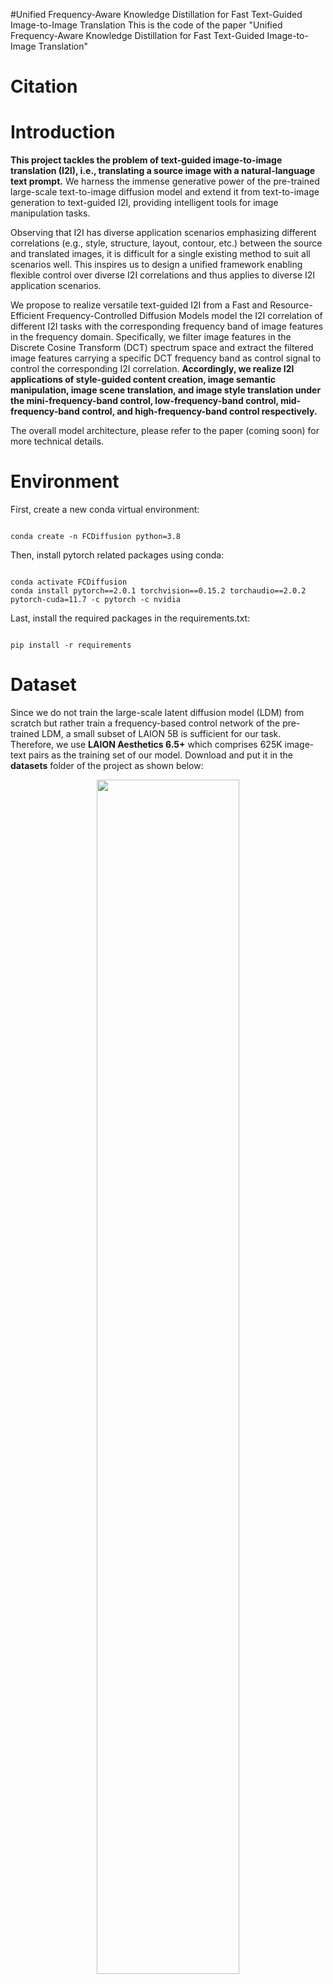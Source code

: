 #Unified Frequency-Aware Knowledge Distillation for Fast Text-Guided Image-to-Image Translation
This is the code of the paper "Unified Frequency-Aware Knowledge Distillation for Fast
Text-Guided Image-to-Image Translation" 

# Citation #


# Introduction
**This project tackles the problem of text-guided image-to-image translation (I2I), i.e., translating a source image with a natural-language text prompt.** We harness the immense generative power of the pre-trained large-scale text-to-image diffusion model and extend it from text-to-image generation to text-guided I2I, providing intelligent tools for image manipulation tasks. <br>

Observing that I2I has diverse application scenarios emphasizing different correlations (e.g., style, structure, layout, contour, etc.) between the source and translated images, it is difficult for a single existing method to suit all scenarios well. This inspires us to design a unified framework enabling flexible control over diverse I2I correlations and thus applies to diverse I2I application scenarios. <br>

We propose to realize versatile text-guided I2I from a Fast and Resource-Efficient Frequency-Controlled Diffusion Models model the I2I correlation of different I2I tasks with the corresponding frequency band of image features in the frequency domain. Specifically, we filter image features in the Discrete Cosine Transform (DCT) spectrum space and extract the filtered image features carrying a specific DCT frequency band as control signal to control the corresponding I2I correlation. **Accordingly, we realize I2I applications of style-guided content creation, image semantic manipulation, image scene translation, and image style translation under the mini-frequency-band control, low-frequency-band control, mid-frequency-band control, and high-frequency-band control respectively.** <br>

The overall model architecture, please refer to the paper (coming soon) for more technical details.


# Environment
First, create a new conda virtual environment: <br>
<pre><code>
conda create -n FCDiffusion python=3.8
</code></pre>
Then, install pytorch related packages using conda: <br>
<pre><code>
conda activate FCDiffusion
conda install pytorch==2.0.1 torchvision==0.15.2 torchaudio==2.0.2 pytorch-cuda=11.7 -c pytorch -c nvidia
</code></pre>
Last, install the required packages in the requirements.txt: <br>
<pre><code>
pip install -r requirements
</code></pre>

# Dataset
Since we do not train the large-scale latent diffusion model (LDM) from scratch but rather train a frequency-based control network of the pre-trained LDM, a small subset of LAION 5B is sufficient for our task. Therefore, we use **LAION Aesthetics 6.5+** which comprises 625K image-text pairs as the training set of our model. Download and put it in the **datasets** folder of the project as shown below:
<div style="padding-left: 4%; padding-right: 4%;">
                <div align="center">
                    <img src="img/training_set.png" width="70%"> <br>
		</div>
</div>

Then, run the Python script **training_data_prepare.py** to create the json file of the training dataset:
<pre><code>
python training_data_prepare.py
</code></pre>
A json file **training_data.json** wil be created under the **datasets** folder. It records the image path and the text prompt of each image-text pair of the training set, and is used in the training process.

# Download the required model
Our model is based on the pretrained text-to-image latent diffusion model. Specifically, we use **Stable Diffusion v2-1-base** model in our method. Download the model checkpoint file **v2-1_512-ema-pruned.ckpt** [here](https://huggingface.co/stabilityai/stable-diffusion-2-1-base/tree/main) and put it in the **models** folder of the project. Then, run the Python script **tool_add_control_sd21.py** to create our initialized model: 
<pre><code>
python tool_add_control_sd21.py ./models/v2-1_512-ema-pruned.ckpt ./models/FCDiffusion_ini.ckpt
</code></pre>
This script will create a ckpt file of our model with the parameters initialized from the pretrained Stable Diffusion v2-1-base. The created ckpt file named **FCDiffusion_ini.ckpt** will be in the **models** folder of the project, as shown below:
<div style="padding-left: 4%; padding-right: 4%;">
                <div align="center">
                    <img src="img/ckpt_file.png" width="70%"> <br>
		</div>
</div>
The training of the model will be started from the generated FCDiffusion_ini.ckpt. <br>

Besides, our method uses the pretrained OpenCLIP text encoder, download the **open_clip_pytorch_model.bin** file [here](https://huggingface.co/laion/CLIP-ViT-H-14-laion2B-s32B-b79K/tree/main) and put it in the **CLIP-ViT-H-14** folder of the project, as shown below:
<div style="padding-left: 4%; padding-right: 4%;">
                <div align="center">
                    <img src="img/open_clip_model.png" width="70%"> <br>
		</div>
</div>




# Teacher Model training
Before training, set the **control_mode** parameter in the model_config.yaml configuration file. The parameter must be one of "**mini_pass**", "**low_pass**", "**mid_pass**", and "**high_pass**". <be>
- The "mini_pass" mode realizes style-guided content creation with mini-frequency control. 
- The "low_pass" mode realizes image semantic manipulation with low-frequency control.
- The "mid_pass" mode realizes image scene translation with mid-frequency control.
- The "high-pass" mode realizes image style translation with high-frequency control.

Then, run the Python script  to start training single teacher model directly:
<pre><code>
python fcdiffusion_train.py
</code></pre>

Then, run the Python script  to start training multi-distillation model directly:
<pre><code>
python fcdiffusion_distill.py
</code></pre>

# Parameter setup
1 set the batch_size to fit for your machine.
2 set the path of teacher model ckpt.

# Model inference
Inference model for text-driven image-to-image translation by running the Python script :
<pre><code>
python test_distillation.py
</code></pre>

# Results display
<!-- <div style="padding-left: 4%; padding-right: 4%;">
                <div align="center">
                    <img src="img/style_guided_content_creation.jpg" width="80%"> <br>
                </div>
            <p style="line-height:180%">Figure 2. Results of style-guided content creation realized with mini-frequency control. The image content is recreated according to the text prompt while the style of the translated image is transferred from the source image.
	    </p>
	    </div>      
<br>

<div style="padding-left: 4%; padding-right: 4%;">
                <div align="center">
                    <img src="img/image semantic manipulation.jpg" width="80%"> <br>
                </div>
            <p style="line-height:180%">Figure 3. Results of image semantic manipulation realized with low-frequency control. The semantics of the source image is manipulated according to the text prompt while the image style and spatial structure are maintained.
	    </p>
	    </div>      
<br>

<div style="padding-left: 4%; padding-right: 4%;">
                <div align="center">
                    <img src="img/image style translation.jpg" width="80%"> <br>
                </div>
            <p style="line-height:180%">Figure 4. Results of image style translation realized with high-frequency control. The image style (appearance) is modified as per the text prompt while the main contours of the source image are preserved.
	    </p>
	    </div>      
<br>

<div style="padding-left: 4%; padding-right: 4%;">
                <div align="center">
                    <img src="img/image scene translation.jpg" width="80%"> <br>
                </div>
            <p style="line-height:180%">Figure 5. Results of image scene translation realized with mid-frequency control. The image scene is translated according to the text prompt. In this scenario, the layout of the source image is preserved while the lower-frequency image style and higher-frequency image contours are not restricted.
	    </p>
	    </div>       -->


